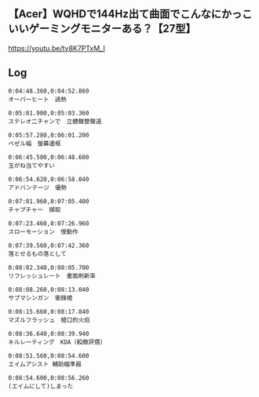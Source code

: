 ## 【Acer】WQHDで144Hz出て曲面でこんなにかっこいいゲーミングモニターある？【27型】
https://youtu.be/tv8K7PTxM_I

## Log

```
0:04:48.360,0:04:52.860
オーバーヒート　過熱

0:05:01.900,0:05:03.360
ステレオ二チャンで　立體聲雙聲道

0:05:57.280,0:06:01.200
ベゼル幅　螢幕邊框

0:06:45.500,0:06:48.600
玉がね当てやすい

0:06:54.620,0:06:58.040
アドバンテージ　優勢

0:07:01.960,0:07:05.400
チャプチャー　擷取

0:07:23.460,0:07:26.960
スローモーション　慢動作

0:07:39.560,0:07:42.360
落とせるもの落として

0:08:02.340,0:08:05.700
リフレッシュレート　畫面刷新率

0:08:08.260,0:08:13.040
サブマシンガン　衝鋒槍

0:08:15.660,0:08:17.840
マズルフラッシュ　槍口的火焰

0:08:36.640,0:08:39.940
キルレーティング　KDA（殺敵評價）

0:08:51.560,0:08:54.600
エイムアシスト 輔助瞄準器

0:08:54.600,0:08:56.260
(エイムにして)しまった


```
